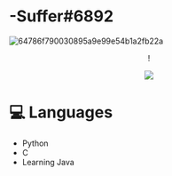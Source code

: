 # -Suffer#6892

![64786f790030895a9e99e54b1a2fb22a](https://i.imgur.com/qtfZIQV.gif)

<p align="center">
!
  
<p align="center">
<a href="https://dsc.bio/357272892771270656">
  <img src="https://lanyard.cnrad.dev/api/357272892771270656?" /
theme=light&bg=9ecf80&animated=true&hideDiscrim=true&borderRadius=30px&idleMessage=Probably%20doing%20something%20else..." />

</a>

# 💻 Languages

- Python
- C
- Learning Java

